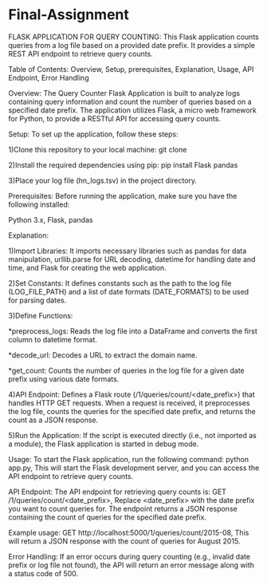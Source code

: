 # Final-Assignment

FLASK APPLICATION FOR QUERY COUNTING:
This Flask application counts queries from a log file based on a provided date prefix. It provides a simple REST API endpoint to retrieve query counts.

Table of Contents:
Overview,
Setup,
prerequisites,
Explanation,
Usage,
API Endpoint,
Error Handling

Overview:
The Query Counter Flask Application is built to analyze logs containing query information and count the number of queries based on a specified date prefix. The application utilizes Flask, a micro web framework for Python, to provide a RESTful API for accessing query counts.

Setup:
To set up the application, follow these steps:

1)Clone this repository to your local machine:
 git clone <repository-url>
 
2)Install the required dependencies using pip:
 pip install Flask pandas
 
3)Place your log file (hn_logs.tsv) in the project directory.

Prerequisites:
Before running the application, make sure you have the following installed:

Python 3.x,
Flask,
pandas

Explanation:

1)Import Libraries: It imports necessary libraries such as pandas for data manipulation, urllib.parse for URL decoding, datetime for handling date and time, and Flask for creating the web application.

2)Set Constants: It defines constants such as the path to the log file (LOG_FILE_PATH) and a list of date formats (DATE_FORMATS) to be used for parsing dates.

3)Define Functions:

 *preprocess_logs: Reads the log file into a DataFrame and converts the first column to datetime format.

 *decode_url: Decodes a URL to extract the domain name.

 *get_count: Counts the number of queries in the log file for a given date prefix using various date formats.

4)API Endpoint: Defines a Flask route (/1/queries/count/<date_prefix>) that handles HTTP GET requests. When a request is received, it preprocesses the log file, counts the queries for the specified date prefix, and returns the count as a JSON response.

5)Run the Application: If the script is executed directly (i.e., not imported as a module), the Flask application is started in debug mode.

Usage:
To start the Flask application, run the following command:
 python app.py,
 This will start the Flask development server, and you can access the API endpoint to retrieve query counts.

API Endpoint:
The API endpoint for retrieving query counts is:
 GET /1/queries/count/<date_prefix>,
 Replace <date_prefix> with the date prefix you want to count queries for. The endpoint returns a JSON response containing the count of queries for the specified date prefix.

Example usage:
 GET http://localhost:5000/1/queries/count/2015-08,
 This will return a JSON response with the count of queries for August 2015.

Error Handling:
If an error occurs during query counting (e.g., invalid date prefix or log file not found), the API will return an error message along with a status code of 500.

